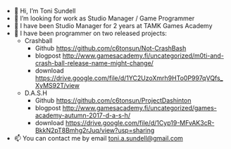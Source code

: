 - 👋 Hi, I’m Toni Sundell
- 👀 I’m looking for work as Studio Manager / Game Programmer
- 🌱 I have been Studio Manager for 2 years at TAMK Games Academy
- 💞️ I have been programmer on two released projects:
    - Crashball
        - Github https://github.com/c6tonsun/Not-CrashBash
        - blogpost http://www.gamesacademy.fi/uncategorized/m0ti-and-crash-ball-release-name-might-change/
        - download https://drive.google.com/file/d/1YC2UzoXmrh9HTo0P997qVQfs_XyMS92T/view
    - D.A.S.H
        - Github https://github.com/c6tonsun/ProjectDashinton
        - blogpost http://www.gamesacademy.fi/uncategorized/games-academy-autumn-2017-d-a-s-h/
        - download https://drive.google.com/file/d/1Cyp19-MFvAK3cR-BkkN2pT8Bmhg2rJuq/view?usp=sharing
- 📫 You can contact me by email toni.a.sundell@gmail.com 

<!---
c6tonsun/c6tonsun is a ✨ special ✨ repository because its `README.md` (this file) appears on your GitHub profile.
You can click the Preview link to take a look at your changes.
--->
